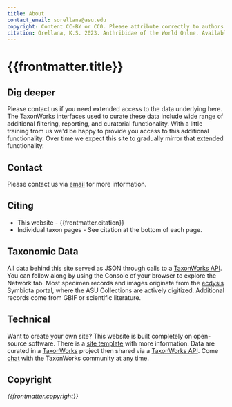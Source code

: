 ```yaml
---
title: About
contact_email: sorellana@asu.edu
copyright: Content CC-BY or CC0. Please attribute correctly to authors and collections!
citation: Orellana, K.S. 2023. Anthribidae of the World Onlne. Available at https://anthribidae.github.io/species 
---
```


# {{frontmatter.title}}

## Dig deeper
Please contact us if you need extended access to the data underlying here. The TaxonWorks interfaces used to curate these data include wide range of additional filtering, reporting, and curatorial functionality. With a little training from us we'd be happy to provide you access to this additional functionality. Over time we expect this site to gradually mirror that extended functionality.

## Contact
Please contact us via [email](mailto:{{frontmatter.contact_email}}) for more information.   

## Citing
* This website - {{frontmatter.citation}}
* Individual taxon pages - See citation at the bottom of each page.  

## Taxonomic Data
 All data behind this site served as JSON through calls to a [TaxonWorks API](https://api.taxonworks.org). You can follow along by using the Console of your browser to explore the Network tab. Most specimen records and images originate from the [ecdysis](https://ecdysis.org) Symbiota portal, where the ASU Collections are actively digitized. Additional records come from GBIF or scientific literature.

## Technical
Want to create your own site? This website is built completely on open-source software. There is a [site template](https://github.com/SpeciesFileGroup/<something>) with more information. Data are curated in a [TaxonWorks](https://taxonworks.org) project then shared via a [TaxonWorks API](https://api.taxonworks.org). Come [chat](https://gitter.im/SpeciesFileGroup/taxonworks) with the TaxonWorks community at any time.

## Copyright
_{{frontmatter.copyright}}_
